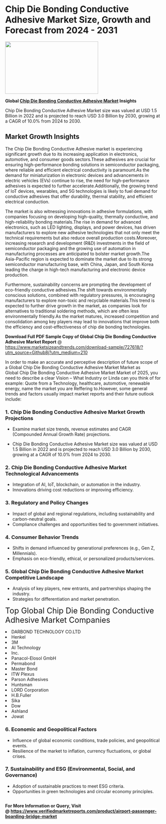 <H1>Chip Die Bonding Conductive Adhesive Market Size, Growth and Forecast from 2024 - 2031</H1><img class="aligncenter size-medium wp-image-584254" src="https://thirdeyenews.in/wp-content/uploads/2024/09/Global-Market-Research-300x168.jpeg" alt="" width="300" height="168" /><p><strong>Global&nbsp;<a href="https://www.marketsizeandtrends.com/download-sample/727618/?utm_source=Github8j?utm_medium=210">Chip Die Bonding Conductive Adhesive Market</a> Insights</strong></p><p>Chip Die Bonding Conductive Adhesive Market size was valued at USD 1.5 Billion in 2022 and is projected to reach USD 3.0 Billion by 2030, growing at a CAGR of 10.0% from 2024 to 2030.</p><p><h2>Market Growth Insights</h2> <p>The Chip Die Bonding Conductive Adhesive market is experiencing significant growth due to its increasing application in electronics, automotive, and consumer goods sectors.These adhesives are crucial for ensuring high-performance bonding solutions in semiconductor packaging, where reliable and efficient electrical conductivity is paramount.As the demand for miniaturization in electronic devices and advancements in electric vehicles (EVs) continue to rise, the need for high-performance adhesives is expected to further accelerate.Additionally, the growing trend of IoT devices, wearables, and 5G technologies is likely to fuel demand for conductive adhesives that offer durability, thermal stability, and efficient electrical conduction.</p> <p>The market is also witnessing innovations in adhesive formulations, with companies focusing on developing high-quality, thermally conductive, and high-reliability bonding materials.The rise in demand for advanced electronics, such as LED lighting, displays, and power devices, has driven manufacturers to explore new adhesive technologies that not only meet the technical requirements but also reduce overall production costs.Moreover, increasing research and development (R&D) investments in the field of semiconductor packaging and the growing use of automation in manufacturing processes are anticipated to bolster market growth.The Asia-Pacific region is expected to dominate the market due to its strong semiconductor manufacturing base, with China, Japan, and South Korea leading the charge in high-tech manufacturing and electronic device production.</p> <p>Furthermore, sustainability concerns are prompting the development of eco-friendly conductive adhesives.The shift towards environmentally conscious solutions, combined with regulatory pressures, is encouraging manufacturers to explore non-toxic and recyclable materials.This trend is expected to further drive growth in the market, as companies look for alternatives to traditional soldering methods, which are often less environmentally friendly.As the market matures, increased competition and consolidation among key players may lead to innovations that improve both the efficiency and cost-effectiveness of chip die bonding technologies.</p> <p><span class=""><strong>Download Full PDF Sample Copy of Global Chip Die Bonding Conductive Adhesive Market Report</strong> @ <a href="https://www.marketsizeandtrends.com/download-sample/727618/?utm_source=Github8j?utm_medium=210" target="_blank">https://www.marketsizeandtrends.com/download-sample/727618/?utm_source=Github8j?utm_medium=210</a></span></p><p>In order to make an accurate and perceptive description of future scope of a Global&nbsp;Chip Die Bonding Conductive Adhesive Market Market as Global&nbsp;Chip Die Bonding Conductive Adhesive Market Market of 2025, you need to describe a clear Vision &ndash; What Industry or Linda can you think of for example: Quote from a Technology, healthcare, automotive, renewable energy, name the market you are Reffering to.However, some general trends and factors usually impact market reports and their future outlook include:</p><h3>1.&nbsp;<strong>Chip Die Bonding Conductive Adhesive Market Growth Projections</strong></h3><ul><li>Examine market size trends, revenue estimates and CAGR (Compounded Annual Growth Rate) projections.</li><li><p>Chip Die Bonding Conductive Adhesive Market size was valued at USD 1.5 Billion in 2022 and is projected to reach USD 3.0 Billion by 2030, growing at a CAGR of 10.0% from 2024 to 2030.</p></li></ul><h3>2.&nbsp;<strong>Chip Die Bonding Conductive Adhesive Market Technological Advancements</strong></h3><ul><li>Integration of AI, IoT, blockchain, or automation in the industry.</li><li>Innovations driving cost reductions or improving efficiency.</li></ul><h3>3.&nbsp;<strong>Regulatory and Policy Changes</strong></h3><ul><li>Impact of global and regional regulations, including sustainability and carbon-neutral goals.</li><li>Compliance challenges and opportunities tied to government initiatives.</li></ul><h3>4.&nbsp;<strong>Consumer Behavior Trends</strong></h3><ul><li>Shifts in demand influenced by generational preferences (e.g., Gen Z, Millennials).</li><li>Emphasis on eco-friendly, ethical, or personalized products/services.</li></ul><h3>5.&nbsp;<strong>Global Chip Die Bonding Conductive Adhesive Market Competitive Landscape</strong></h3><ul><li>Analysis of key players, new entrants, and partnerships shaping the industry.</li><li>Strategies for differentiation and market penetration.</li></ul><p data-pm-slice="1 1 []"><span style="color: inherit; font-family: inherit; font-size: 25px;">Top Global Chip Die Bonding Conductive Adhesive Market Companies</span></p><div class="" data-test-id=""><p><li>DARBOND TECHNOLOGY CO.LTD</li><li> Henkel</li><li> 3M</li><li> AI Technology</li><li> Inc.</li><li> Panacol-Elosol GmbH</li><li> Permabond</li><li> Master Bond</li><li> ITW Plexus</li><li> Parson Adhesives</li><li> Huntsman</li><li> LORD Corporation</li><li> H.B.Fuller</li><li> Sika</li><li> Dow</li><li> Ashland</li><li> Jowat</li></p></div><h3>6.&nbsp;<strong>Economic and Geopolitical Factors</strong></h3><ul><li>Influence of global economic conditions, trade policies, and geopolitical events.</li><li>Resilience of the market to inflation, currency fluctuations, or global crises.</li></ul><h3>7.&nbsp;<strong>Sustainability and ESG (Environmental, Social, and Governance)</strong></h3><ul><li>Adoption of sustainable practices to meet ESG criteria.</li><li>Opportunities in green technologies and circular economy principles.</li></ul><h2><strong style="font-size: 14px;">For More Information or Query, Visit @&nbsp;</strong><a style="background-color: #ffffff; font-size: 14px;" href="https://www.marketsizeandtrends.com/report/chip-die-bonding-conductive-adhesive-market/" target="_blank">https://www.verifiedmarketreports.com/product/airport-passenger-boarding-bridge-market</a></h2>